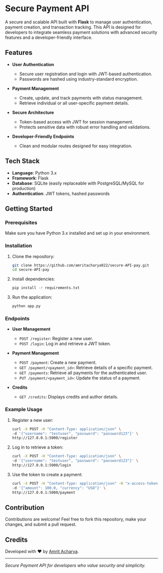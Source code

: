 # Secure Payment API

A secure and scalable API built with **Flask** to manage user authentication, payment creation, and transaction tracking. This API is designed for developers to integrate seamless payment solutions with advanced security features and a developer-friendly interface.

## Features

- **User Authentication**
  - Secure user registration and login with JWT-based authentication.
  - Passwords are hashed using industry-standard encryption.

- **Payment Management**
  - Create, update, and track payments with status management.
  - Retrieve individual or all user-specific payment details.

- **Secure Architecture**
  - Token-based access with JWT for session management.
  - Protects sensitive data with robust error handling and validations.

- **Developer-Friendly Endpoints**
  - Clean and modular routes designed for easy integration.

## Tech Stack

- **Language**: Python 3.x
- **Framework**: Flask
- **Database**: SQLite (easily replaceable with PostgreSQL/MySQL for production)
- **Authentication**: JWT tokens, hashed passwords

## Getting Started

### Prerequisites

Make sure you have Python 3.x installed and set up in your environment.

### Installation

1. Clone the repository:
   ```bash
   git clone https://github.com/amritacharya022/secure-API-pay.git
   cd secure-API-pay
   ```

2. Install dependencies:
   ```bash
   pip install -r requirements.txt
   ```

3. Run the application:
   ```bash
   python app.py
   ```

### Endpoints

- **User Management**
  - `POST /register`: Register a new user.
  - `POST /login`: Log in and retrieve a JWT token.

- **Payment Management**
  - `POST /payment`: Create a new payment.
  - `GET /payment/<payment_id>`: Retrieve details of a specific payment.
  - `GET /payments`: Retrieve all payments for the authenticated user.
  - `PUT /payment/<payment_id>`: Update the status of a payment.

- **Credits**
  - `GET /credits`: Displays credits and author details.

### Example Usage

1. Register a new user:
   ```bash
   curl -X POST -H "Content-Type: application/json" \
   -d '{"username": "testuser", "password": "password123"}' \
   http://127.0.0.1:5000/register
   ```

2. Log in to retrieve a token:
   ```bash
   curl -X POST -H "Content-Type: application/json" \
   -d '{"username": "testuser", "password": "password123"}' \
   http://127.0.0.1:5000/login
   ```

3. Use the token to create a payment:
   ```bash
   curl -X POST -H "Content-Type: application/json" -H "x-access-token: <your_token_here>" \
   -d '{"amount": 100.0, "currency": "USD"}' \
   http://127.0.0.1:5000/payment
   ```

## Contribution

Contributions are welcome! Feel free to fork this repository, make your changes, and submit a pull request.

## Credits

Developed with ❤️ by [Amrit Acharya](https://github.com/amritacharya022).

---

*Secure Payment API for developers who value security and simplicity.*

